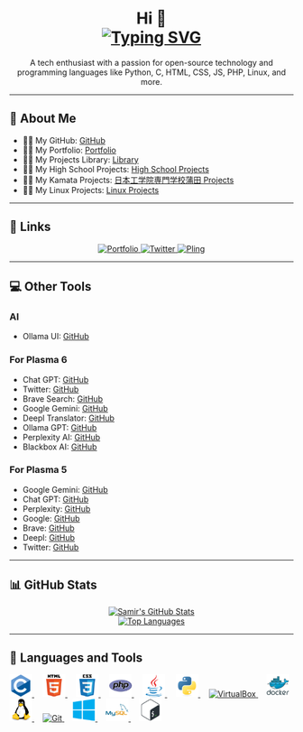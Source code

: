 <h1 align="center">
  <b>Hi 👋</b>
  <br>
  <a href="https://samirgaire10.github.io/Portfolio/" target="_blank">
    <img src="https://readme-typing-svg.demolab.com/?lines=I'm+Samir+Gaire;+私は,+ガイレ+サミル;म+समिर‌+गैरे+हो;" alt="Typing SVG">
  </a>
</h1>

<p align="center">
  A tech enthusiast with a passion for open-source technology and programming languages like Python, C, HTML, CSS, JS, PHP, Linux, and more.
</p>

---

## 🚀 About Me

- 👨‍💻 My GitHub: [GitHub](https://github.com/samirgaire10)
- 👨‍💻 My Portfolio: [Portfolio](https://samirgaire10.github.io/Portfolio/)
- 👨‍💻 My Projects Library: [Library](https://samirgaire10.github.io/Library/)
- 👨‍💻 My High School Projects: [High School Projects](https://samirgaire10.github.io/High-School-Web-Projects/)
- 👨‍💻 My Kamata Projects: [日本工学院専門学校蒲田 Projects](https://samirgaire10.github.io/kamata/)
- 👨‍💻 My Linux Projects: [Linux Projects](https://samirgaire10.github.io/linux/)

---

## 🔗 Links

<p align="center">
  <a href="https://samirgaire10.github.io/Portfolio/">
    <img src="https://img.shields.io/badge/my_portfolio-000?style=for-the-badge&logo=ko-fi&logoColor=white" alt="Portfolio">
  </a>
  <a href="https://twitter.com/samirgaire10_">
    <img src="https://img.shields.io/badge/twitter-1DA1F2?style=for-the-badge&logo=twitter&logoColor=white" alt="Twitter">
  </a>
  <a href="https://www.pling.com/u/samirgaire10/products">
    <img src="https://www.pling.com/stores/media/store_pling/pling-logo.png" width="100" alt="Pling">
  </a>
</p>

---

## 💻 Other Tools

### AI

- Ollama UI: [GitHub](https://github.com/samirgaire10/ollama-ui.git)

### For Plasma 6

- Chat GPT: [GitHub](https://github.com/samirgaire10/com.samirgaire10.chatgpt-plasma6.git)
- Twitter: [GitHub](https://github.com/samirgaire10/com.samirgaire10.Twitter-plasma6.git)
- Brave Search: [GitHub](https://github.com/samirgaire10/com.samirgaire10.Brave-plasma6.git)
- Google Gemini: [GitHub](https://github.com/samirgaire10/com.samirgaire10.google_gemini-plasma6.git)
- Deepl Translator: [GitHub](https://github.com/samirgaire10/com.samirgaire10.Deepl-plasma6.git)
- Ollama GPT: [GitHub](https://github.com/samirgaire10/com.samirgaire10.Ollama-plasma6.git)
- Perplexity AI: [GitHub](https://github.com/samirgaire10/com.samirgaire10.perplexityAi-plasma6.git)
- Blackbox AI: [GitHub](https://github.com/samirgaire10/blackbox.AI.git)

### For Plasma 5

- Google Gemini: [GitHub](https://github.com/samirgaire10/com.samirgaire10.Google-Gemini)
- Chat GPT: [GitHub](https://github.com/dark-eye/com.darkeye.chatGPT)
- Perplexity: [GitHub](https://github.com/samirgaire10/com.samirgaire10.perplexity)
- Google: [GitHub](https://github.com/samirgaire10/com.samirgaire10.google)
- Brave: [GitHub](https://github.com/samirgaire10/com.samirgaire10.brave)
- Deepl: [GitHub](https://github.com/samirgaire10/com.samirgaire10.Deepl)
- Twitter: [GitHub](https://github.com/samirgaire10/com.samirgaire10.twitter.git)

---

## 📊 GitHub Stats

<p align="center">
  <a href="https://github.com/samirgaire10">
    <img src="https://github-readme-stats.vercel.app/api?username=samirgaire10&show_icons=true&theme=tokyonight" alt="Samir's GitHub Stats">
  </a>
  <br>
  <a href="https://github.com/samirgaire10">
    <img src="https://github-readme-stats.vercel.app/api/top-langs/?username=samirgaire10&show_icons=true&theme=tokyonight&layout=pie" alt="Top Languages">
  </a>
</p>

---
## 🔗 Languages and Tools

<p align="left"> 
  <!-- C -->
  <a href="https://www.cprogramming.com/" target="_blank" rel="noreferrer" style="margin-right: 15px;"> 
    <img src="https://raw.githubusercontent.com/devicons/devicon/master/icons/c/c-original.svg" alt="C" width="40" height="40"/>
  </a> 
  <!-- HTML -->
  <a href="https://www.w3.org/html/" target="_blank" rel="noreferrer" style="margin-right: 15px;"> 
    <img src="https://raw.githubusercontent.com/devicons/devicon/master/icons/html5/html5-original-wordmark.svg" alt="HTML5" width="40" height="40"/>
  </a>
  <!-- CSS -->
  <a href="https://www.w3schools.com/css/" target="_blank" rel="noreferrer" style="margin-right: 15px;"> 
    <img src="https://raw.githubusercontent.com/devicons/devicon/master/icons/css3/css3-original-wordmark.svg" alt="CSS3" width="40" height="40"/>
  </a> 
  <!-- PHP -->
  <a href="https://www.php.net" target="_blank" rel="noreferrer" style="margin-right: 15px;"> 
    <img src="https://raw.githubusercontent.com/devicons/devicon/master/icons/php/php-original.svg" alt="PHP" width="40" height="40"/>
  </a> 
  <!-- Java -->
  <a href="https://www.java.com" target="_blank" rel="noreferrer" style="margin-right: 15px;">
    <img src="https://raw.githubusercontent.com/devicons/devicon/master/icons/java/java-original.svg" alt="Java" width="40" height="40"/>
  </a>
  <!-- Python -->
  <a href="https://www.python.org" target="_blank" rel="noreferrer" style="margin-right: 15px;"> 
    <img src="https://raw.githubusercontent.com/devicons/devicon/master/icons/python/python-original.svg" alt="Python" width="40" height="40"/>
  </a> 
  <!-- VirtualBox -->
  <a href="https://www.virtualbox.org/" target="_blank" rel="noreferrer" style="margin-right: 15px;"> 
    <img src="https://www.vectorlogo.zone/logos/virtualbox/virtualbox-icon.svg" alt="VirtualBox" width="40" height="40"/>
  </a> 
  <!-- Docker -->
  <a href="https://www.docker.com/" target="_blank" rel="noreferrer" style="margin-right: 15px;"> 
    <img src="https://raw.githubusercontent.com/devicons/devicon/master/icons/docker/docker-original-wordmark.svg" alt="Docker" width="40" height="40"/>
  </a> 
  <!-- Linux -->
  <a href="https://www.linux.org/" target="_blank" rel="noreferrer" style="margin-right: 15px;"> 
    <img src="https://raw.githubusercontent.com/devicons/devicon/master/icons/linux/linux-original.svg" alt="Linux" width="40" height="40"/>
  </a> 
  <!-- Git -->
  <a href="https://git-scm.com/" target="_blank" rel="noreferrer" style="margin-right: 15px;"> 
    <img src="https://www.vectorlogo.zone/logos/git-scm/git-scm-icon.svg" alt="Git" width="40" height="40"/>
  </a> 
  <!-- Windows -->
  <a href="https://www.microsoft.com/windows" target="_blank" rel="noreferrer" style="margin-right: 15px;"> 
    <img src="https://raw.githubusercontent.com/devicons/devicon/master/icons/windows8/windows8-original.svg" alt="Windows" width="40" height="40"/>
  </a>
  <!-- SQL -->
  <a href="https://www.mysql.com/" target="_blank" rel="noreferrer" style="margin-right: 15px;"> 
    <img src="https://raw.githubusercontent.com/devicons/devicon/master/icons/mysql/mysql-original-wordmark.svg" alt="SQL" width="40" height="40"/>
  </a> 
  <!-- SSH -->
 <!-- SSH (Using a Terminal Icon) -->
<a href="https://www.ssh.com/" target="_blank" rel="noreferrer" style="margin-right: 15px;"> 
  <img src="https://raw.githubusercontent.com/devicons/devicon/master/icons/bash/bash-original.svg" alt="SSH" width="40" height="40"/>
</a>

</p>

